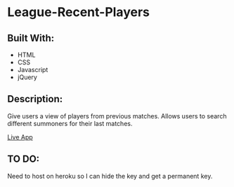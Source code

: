 # League-Recent-Players

<h2>Built With:</h2>
<ul>
  <li>HTML</li>
  <li>CSS</li>
  <li>Javascript</li>
  <li>jQuery</li>
</ul>
<h2>Description:</h2>
<p>Give users a view of players from previous matches.  Allows users to search different summoners for their last matches.</p>
<a href='https://kkjz.github.io/League-Recent-Players/Welcome.html'>Live App</a>

<h2>TO DO:</h2>
Need to host on heroku so I can hide the key and get a permanent key.
